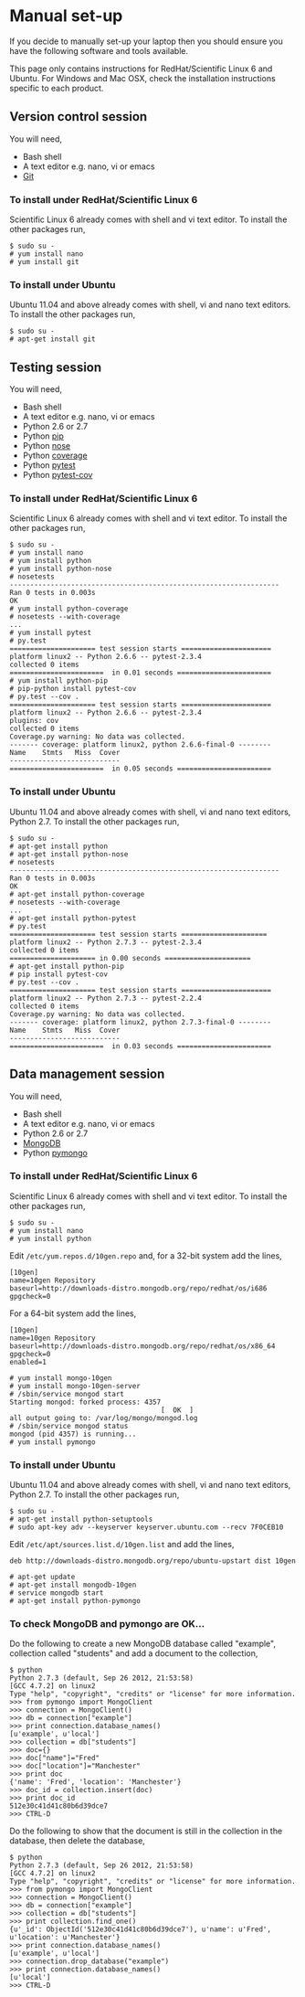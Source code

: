 # Manual set-up

If you decide to manually set-up your laptop then you should ensure you have the following software and tools available. 

This page only contains instructions for RedHat/Scientific Linux 6 and Ubuntu. For Windows and Mac OSX, check the installation instructions specific to each product.

## Version control session

You will need,

* Bash shell
* A text editor e.g. nano, vi or emacs
* [Git](http://git-scm.com/)

### To install under RedHat/Scientific Linux 6

Scientific Linux 6 already comes with shell and vi text editor. To install the other packages run,

    $ sudo su -
    # yum install nano
    # yum install git

### To install under Ubuntu

Ubuntu 11.04 and above already comes with shell, vi and nano text editors. To install the other packages run,

    $ sudo su -
    # apt-get install git

## Testing session

You will need,

* Bash shell
* A text editor e.g. nano, vi or emacs
* Python 2.6 or 2.7
* Python [pip](https://pypi.python.org/pypi/pip)
* Python [nose](https://nose.readthedocs.org/en/latest/)
* Python [coverage](http://nedbatchelder.com/code/coverage/)
* Python [pytest](http://pytest.org/)
* Python [pytest-cov](https://pypi.python.org/pypi/pytest-cov)

### To install under RedHat/Scientific Linux 6

Scientific Linux 6 already comes with shell and vi text editor. To install the other packages run,

    $ sudo su -
    # yum install nano
    # yum install python
    # yum install python-nose
    # nosetests
    ------------------------------------------------------------------
    Ran 0 tests in 0.003s
    OK
    # yum install python-coverage
    # nosetests --with-coverage
    ...
    # yum install pytest
    # py.test
    ===================== test session starts ======================
    platform linux2 -- Python 2.6.6 -- pytest-2.3.4
    collected 0 items 
    =======================  in 0.01 seconds =======================
    # yum install python-pip
    # pip-python install pytest-cov
    # py.test --cov .
    ===================== test session starts ======================
    platform linux2 -- Python 2.6.6 -- pytest-2.3.4
    plugins: cov
    collected 0 items 
    Coverage.py warning: No data was collected.
    ------- coverage: platform linux2, python 2.6.6-final-0 --------
    Name    Stmts   Miss  Cover
    ---------------------------
    =======================  in 0.05 seconds =======================

### To install under Ubuntu

Ubuntu 11.04 and above already comes with shell, vi and nano text editors, Python 2.7. To install the other packages run,

    $ sudo su -
    # apt-get install python
    # apt-get install python-nose
    # nosetests
    ------------------------------------------------------------------
    Ran 0 tests in 0.003s
    OK
    # apt-get install python-coverage
    # nosetests --with-coverage
    ...
    # apt-get install python-pytest
    # py.test
    ===================== test session starts ===================== 
    platform linux2 -- Python 2.7.3 -- pytest-2.3.4
    collected 0 items 
    ===================== in 0.00 seconds ===================== 
    # apt-get install python-pip
    # pip install pytest-cov
    # py.test --cov .
    ===================== test session starts ======================
    platform linux2 -- Python 2.7.3 -- pytest-2.2.4
    collected 0 items 
    Coverage.py warning: No data was collected.
    ------- coverage: platform linux2, python 2.7.3-final-0 --------
    Name    Stmts   Miss  Cover
    ---------------------------
    =======================  in 0.03 seconds =======================

## Data management session

You will need,

* Bash shell
* A text editor e.g. nano, vi or emacs
* Python 2.6 or 2.7
* [MongoDB](http://www.mongodb.org/)
* Python [pymongo](http://api.mongodb.org/python/current/)

### To install under RedHat/Scientific Linux 6

Scientific Linux 6 already comes with shell and vi text editor. To install the other packages run,

    $ sudo su -
    # yum install nano
    # yum install python

Edit `/etc/yum.repos.d/10gen.repo` and, for a 32-bit system add the lines,

    [10gen]
    name=10gen Repository
    baseurl=http://downloads-distro.mongodb.org/repo/redhat/os/i686
    gpgcheck=0

For a 64-bit system add the lines,

    [10gen]
    name=10gen Repository
    baseurl=http://downloads-distro.mongodb.org/repo/redhat/os/x86_64
    gpgcheck=0
    enabled=1

    # yum install mongo-10gen
    # yum install mongo-10gen-server
    # /sbin/service mongod start
    Starting mongod: forked process: 4357
                                         [  OK  ]
    all output going to: /var/log/mongo/mongod.log
    # /sbin/service mongod status
    mongod (pid 4357) is running...
    # yum install pymongo

### To install under Ubuntu

Ubuntu 11.04 and above already comes with shell, vi and nano text editors, Python 2.7. To install the other packages run,

    $ sudo su -
    # apt-get install python-setuptools
    # sudo apt-key adv --keyserver keyserver.ubuntu.com --recv 7F0CEB10

Edit `/etc/apt/sources.list.d/10gen.list` and add the lines,

    deb http://downloads-distro.mongodb.org/repo/ubuntu-upstart dist 10gen

    # apt-get update
    # apt-get install mongodb-10gen
    # service mongodb start
    # apt-get install python-pymongo

### To check MongoDB and pymongo are OK...

Do the following to create a new MongoDB database called "example", collection called "students" and add a document to the collection,

    $ python
    Python 2.7.3 (default, Sep 26 2012, 21:53:58) 
    [GCC 4.7.2] on linux2
    Type "help", "copyright", "credits" or "license" for more information.
    >>> from pymongo import MongoClient
    >>> connection = MongoClient()
    >>> db = connection["example"]
    >>> print connection.database_names()
    [u'example', u'local']
    >>> collection = db["students"]
    >>> doc={}
    >>> doc["name"]="Fred"
    >>> doc["location"]="Manchester"
    >>> print doc
    {'name': 'Fred', 'location': 'Manchester'}
    >>> doc_id = collection.insert(doc)
    >>> print doc_id
    512e30c41d41c80b6d39dce7
    >>> CTRL-D

Do the following to show that the document is still in the collection in the database, then delete the database,

    $ python
    Python 2.7.3 (default, Sep 26 2012, 21:53:58) 
    [GCC 4.7.2] on linux2
    Type "help", "copyright", "credits" or "license" for more information.
    >>> from pymongo import MongoClient
    >>> connection = MongoClient()
    >>> db = connection["example"]
    >>> collection = db["students"]
    >>> print collection.find_one()
    {u'_id': ObjectId('512e30c41d41c80b6d39dce7'), u'name': u'Fred', u'location': u'Manchester'}
    >>> print connection.database_names()
    [u'example', u'local']
    >>> connection.drop_database("example")
    >>> print connection.database_names()
    [u'local']
    >>> CTRL-D
